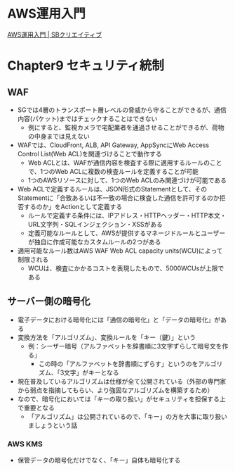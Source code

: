 # AWS運用入門

[AWS運用入門 | SBクリエイティブ](https://www.sbcr.jp/product/4815615499/)

# Chapter9 セキュリティ統制

## WAF

- SGでは4層のトランスポート層レベルの脅威から守ることができるが、通信内容(パケット)まではチェックすることはできない
  - 例にすると、監視カメラで宅配業者を通過させることができるが、荷物の中身までは見えない
- WAFでは、CloudFront, ALB, API Gateway, AppSyncにWeb Access Control List(Web ACL)を関連づけることで動作する
  - Web ACLとは、WAFが通信内容を検査する際に適用するルールのことで、1つのWeb ACLに複数の検査ルールを定義することが可能
  - 1つのAWSリソースに対して、1つのWeb ACLのみ関連づけが可能である
- Web ACLで定義するルールは、JSON形式のStatementとして、そのStatementに「合致あるいは不一致の場合に検査した通信を許可するのか拒否するのか」をActionとして定義する
  - ルールで定義する条件には、IPアドレス・HTTPヘッダー・HTTP本文・URL文字列・SQLインジェクション・XSSがある
  - 定義可能なルールとして、AWSが提供するマネージドルールとユーザーが独自に作成可能なカスタムルールの2つがある
- 適用可能なルール数はAWS WAF Web ACL capacity units(WCU)によって制限される
  - WCUは、検査にかかるコストを表現したもので、5000WCUsが上限である

## サーバー側の暗号化

- 電子データにおける暗号化には「通信の暗号化」と「データの暗号化」がある
- 変換方法を「アルゴリズム」、変換ルールを「キー（鍵）」という
  - 例：シーザー暗号（アルファベットを辞書順に3文字ずらして暗号文を作る」
    - この時の「アルファベットを辞書順にずらす」というのをアルゴリズム、「3文字」がキーとなる
- 現在普及しているアルゴリズムは仕様が全て公開されている（外部の専門家から弱点を指摘してもらい、より強固なアルゴリズムを構築するため）
- なので、暗号化においては「キーの取り扱い」がセキュリティを担保する上で重要となる
  - 「アルゴリズム」は公開されているので、「キー」の方を大事に取り扱いましょうという話

### AWS KMS

- 保管データの暗号化だけでなく、「キー」自体も暗号化する